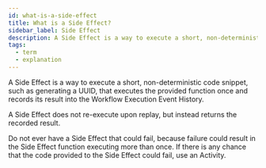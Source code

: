 ```yaml
---
id: what-is-a-side-effect
title: What is a Side Effect?
sidebar_label: Side Effect
description: A Side Effect is a way to execute a short, non-deterministic code snippet, such as generating a UUID, that executes the provided function once and records its result into the Workflow Execution Event History.
tags:
  - term
  - explanation
---
```


A Side Effect is a way to execute a short, non-deterministic code snippet, such as generating a UUID, that executes the provided function once and records its result into the Workflow Execution Event History.

A Side Effect does not re-execute upon replay, but instead returns the recorded result.

Do not ever have a Side Effect that could fail, because failure could result in the Side Effect function executing more than once.
If there is any chance that the code provided to the Side Effect could fail, use an Activity.
